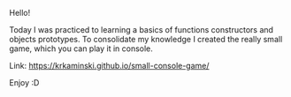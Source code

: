 Hello!

Today I was practiced to learning a basics of functions constructors and objects prototypes. To consolidate my knowledge I created the really small game, which you can play it in console.

Link: https://krkaminski.github.io/small-console-game/

Enjoy :D
